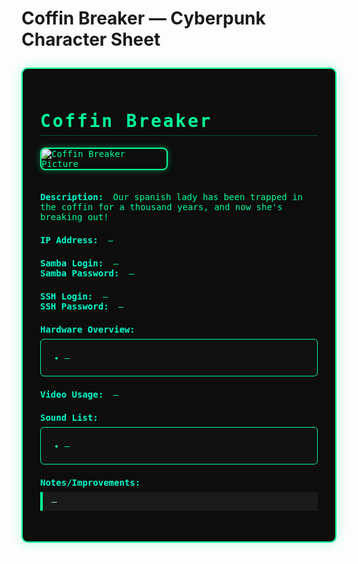 # Coffin Breaker — Cyberpunk Character Sheet

<style>
.cyberpunk-sheet {
  background: #0d0d0d;
  color: #00ff99;
  font-family: 'Fira Mono', 'Consolas', 'Monaco', monospace;
  border: 2px solid #00ff99;
  border-radius: 10px;
  padding: 2em;
  max-width: 800px;
  margin: 2em auto;
  box-shadow: 0 0 20px #00ff9944, 0 0 5px #00ff9922;
}
.cyberpunk-sheet h1, .cyberpunk-sheet h2 {
  color: #00ff99;
  letter-spacing: 0.1em;
  border-bottom: 1px solid #00ff9944;
  padding-bottom: 0.2em;
}
.cyberpunk-sheet img {
  border: 2px solid #00ff99;
  border-radius: 8px;
  max-width: 200px;
  margin-bottom: 1em;
  box-shadow: 0 0 10px #00ff9977;
}
.cyberpunk-sheet .section {
  margin-bottom: 1.5em;
}
.cyberpunk-sheet .label {
  color: #00ffcc;
  font-weight: bold;
  margin-right: 0.5em;
}
.cyberpunk-sheet .hardware-list, .cyberpunk-sheet .sound-list {
  background: #111;
  border: 1px solid #00ff99;
  border-radius: 6px;
  padding: 0.5em 1em;
  margin: 0.5em 0;
}
.cyberpunk-sheet .note {
  background: #1a1a1a;
  border-left: 4px solid #00ff99;
  padding: 0.5em 1em;
  color: #baffd9;
  margin: 0.5em 0;
  font-size: 1em;
}
</style>

<div class="cyberpunk-sheet">
  <h1>Coffin Breaker</h1>
  <div class="section">
    <img src="img/4bb0547f2f26bef028a80b9071365227.png" alt="Coffin Breaker Picture">
  </div>
  <div class="section">
    <span class="label">Description:</span>
    <span>Our spanish lady has been trapped in the coffin for a thousand years, and now she's breaking out!</span>
  </div>
  <div class="section">
    <span class="label">IP Address:</span> <span>—</span>
  </div>
  <div class="section">
    <span class="label">Samba Login:</span> <span>—</span><br>
    <span class="label">Samba Password:</span> <span>—</span>
  </div>
  <div class="section">
    <span class="label">SSH Login:</span> <span>—</span><br>
    <span class="label">SSH Password:</span> <span>—</span>
  </div>
  <div class="section">
    <span class="label">Hardware Overview:</span>
    <div class="hardware-list">
      <ul>
        <li>—</li>
      </ul>
    </div>
  </div>
  <div class="section">
    <span class="label">Video Usage:</span> <span>—</span>
  </div>
  <div class="section">
    <span class="label">Sound List:</span>
    <div class="sound-list">
      <ul>
        <li>—</li>
      </ul>
    </div>
  </div>
  <div class="section">
    <span class="label">Notes/Improvements:</span>
    <div class="note">—</div>
  </div>
</div>
